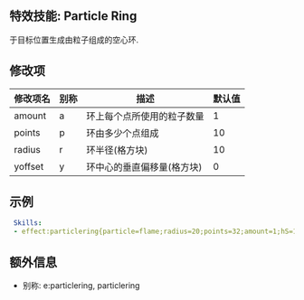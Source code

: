 特效技能: Particle Ring
--------------------------

于目标位置生成由粒子组成的空心环.

修改项
----------

| 修改项名 | 别称    | 描述                                                                                                    | 默认值 |
|-----------|------------|----------------------------------------------------------------------------------------------------------------|---------------|
| amount | a | 环上每个点所使用的粒子数量 | 1 |
| points | p | 环由多少个点组成 | 10 |
| radius          | r        | 环半径(格方块) | 10            |
| yoffset | y | 环中心的垂直偏移量(格方块) | 0 |

示例
--------

```yaml
 Skills:
 - effect:particlering{particle=flame;radius=20;points=32;amount=1;hS=1;vS=0} @target
```

额外信息
---

- 别称: e:particlering, particlering
